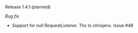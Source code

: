 Release 1.4.1 (planned)

*Bug fix*

* Support for null RequestListener. Thx to chrisjenx. Issue #48

